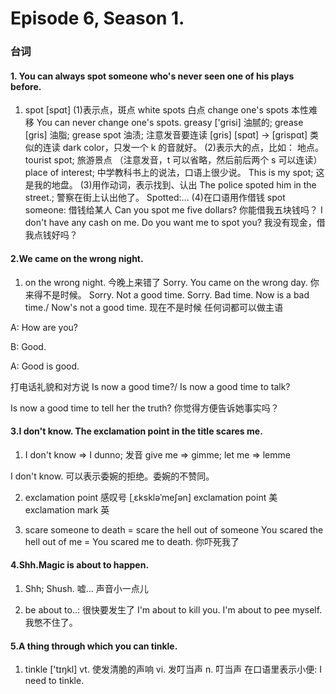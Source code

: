 # Episode 6, Season 1.

### 台词

#### 1. You can always spot someone who's never seen one of his plays before.

1. spot [spɑt]
(1)表示点，斑点 white spots 白点  change one's spots 本性难移 You can never change one's spots.
greasy ['grisi] 油腻的; grease [gris] 油脂; grease spot 油渍; 注意发音要连读 [gris] [spɑt] -> [grispɑt]
类似的连读 dark color，只发一个 k 的音就好。
(2)表示大的点，比如： 地点。
tourist spot; 旅游景点 （注意发音，t 可以省略，然后前后两个 s 可以连读）
place of interest; 中学教科书上的说法，口语上很少说。
This is my spot; 这是我的地盘。
(3)用作动词，表示找到、认出
The police spoted him in the street.;  警察在街上认出他了。
Spotted:...
(4)在口语用作借钱
spot someone: 借钱给某人
Can you spot me five dollars? 你能借我五块钱吗？
I don't have any cash on me. Do you want me to spot you? 我没有现金，借我点钱好吗？

#### 2.We came on the wrong night.

1. on the wrong night. 今晚上来错了
Sorry. You came on the wrong day. 你来得不是时候。
Sorry. Not a good time. 
Sorry. Bad time.
Now is a bad time./ Now's not a good time. 现在不是时候
任何词都可以做主语

A: How are you?

B: Good.

A: Good is good.

打电话礼貌和对方说
Is now a good time?/ Is now a good time to talk?

Is now a good time to tell her the truth? 你觉得方便告诉她事实吗？

#### 3.I don't know. The exclamation point in the title scares me.

1. I don't know => I dunno; 发音
give me => gimme;
let me => lemme

I don't know. 可以表示委婉的拒绝。委婉的不赞同。

2. exclamation point  感叹号 [ˌɛkskləˈmeʃən]
exclamation point 美
exclamation mark 英

3. scare someone to death = scare the hell out of someone
You scared the hell out of me = You scared me to death. 你吓死我了

#### 4.Shh.Magic is about to happen.

1. Shh; Shush. 嘘... 声音小一点儿

2. be about to..: 很快要发生了
I'm about to kill you.
I'm about to pee myself. 我憋不住了。

#### 5.A thing through which you can tinkle.

1. tinkle ['tɪŋkl] vt. 使发清脆的声响 vi. 发叮当声 n. 叮当声
在口语里表示小便: I need to tinkle.

